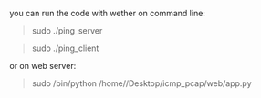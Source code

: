 you can run the code with wether on command line:

>sudo ./ping_server

>sudo ./ping_client <server-ip><destination-ip>

or on web server:

>sudo /bin/python /home/<user-name>/Desktop/icmp_pcap/web/app.py
